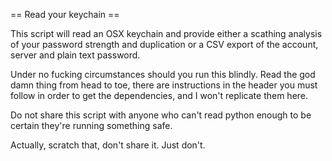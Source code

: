 == Read your keychain ==

This script will read an OSX keychain and provide either a scathing analysis of your password strength and duplication
or a CSV export of the account, server and plain text password.

Under no fucking circumstances should you run this blindly. Read the god damn thing from head to toe, there are
instructions in the header you must follow in order to get the dependencies, and I won't replicate them here.

Do not share this script with anyone who can't read python enough to be certain they're running something safe.

Actually, scratch that, don't share it. Just don't.